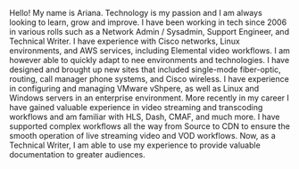 Hello! My name is Ariana. Technology is my passion and I am always looking to learn, grow and improve. I have been working in tech since 2006 in various rolls such as a Network Admin / Sysadmin, Support Engineer, and Technical Writer. I have experience with Cisco networks, Linux environments, and AWS services, including Elemental video workflows. I am however able to quickly adapt to nee environments and technologies. I have designed and brought up new sites that included single-mode fiber-optic, routing, call manager phone systems, and Cisco wireless. I have experience in configuring and managing VMware vShpere, as well as Linux and Windows servers in an enterprise environment. More recently in my career I have gained valuable experience in video streaming and transcoding workflows and am familiar with HLS, Dash, CMAF, and much more. I have supported complex workflows all the way from Source to CDN to ensure the smooth operation of live streaming video and VOD workflows. Now, as a Technical Writer, I am able to use my experience to provide valuable documentation to greater audiences.
